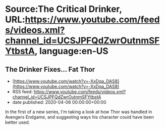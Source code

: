 # Source:The Critical Drinker, URL:https://www.youtube.com/feeds/videos.xml?channel_id=UCSJPFQdZwrOutnmSFYtbstA, language:en-US

## The Drinker Fixes... Fat Thor
 - [https://www.youtube.com/watch?v=-XxDqa_DAS8](https://www.youtube.com/watch?v=-XxDqa_DAS8)
 - RSS feed: https://www.youtube.com/feeds/videos.xml?channel_id=UCSJPFQdZwrOutnmSFYtbstA
 - date published: 2020-04-06 00:00:00+00:00

In the first of a new series, I'm taking a look at how Thor was handled in Avengers Endgame, and suggesting ways his character could have been better used.

